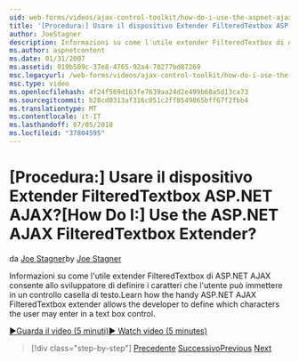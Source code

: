 ```yaml
---
uid: web-forms/videos/ajax-control-toolkit/how-do-i-use-the-aspnet-ajax-filteredtextbox-extender
title: '[Procedura:] Usare il dispositivo Extender FilteredTextbox ASP.NET AJAX? | Microsoft Docs'
author: JoeStagner
description: Informazioni su come l'utile extender FilteredTextbox di ASP.NET AJAX consente allo sviluppatore di definire i caratteri che l'utente può immettere in un controllo casella di testo.
ms.author: aspnetcontent
ms.date: 01/31/2007
ms.assetid: 919b509c-37e8-4765-92a4-70277bd87269
msc.legacyurl: /web-forms/videos/ajax-control-toolkit/how-do-i-use-the-aspnet-ajax-filteredtextbox-extender
msc.type: video
ms.openlocfilehash: 4f24f569d163fe7639aa24d2e499b68a5d13ca73
ms.sourcegitcommit: b28cd0313af316c051c2ff8549865bff67f2fbb4
ms.translationtype: MT
ms.contentlocale: it-IT
ms.lasthandoff: 07/05/2018
ms.locfileid: "37804595"
---
```

<a name="how-do-i-use-the-aspnet-ajax-filteredtextbox-extender"></a><span data-ttu-id="4d7c4-104">[Procedura:] Usare il dispositivo Extender FilteredTextbox ASP.NET AJAX?</span><span class="sxs-lookup"><span data-stu-id="4d7c4-104">[How Do I:] Use the ASP.NET AJAX FilteredTextbox Extender?</span></span>
====================
<span data-ttu-id="4d7c4-105">da [Joe Stagner](https://github.com/JoeStagner)</span><span class="sxs-lookup"><span data-stu-id="4d7c4-105">by [Joe Stagner](https://github.com/JoeStagner)</span></span>

<span data-ttu-id="4d7c4-106">Informazioni su come l'utile extender FilteredTextbox di ASP.NET AJAX consente allo sviluppatore di definire i caratteri che l'utente può immettere in un controllo casella di testo.</span><span class="sxs-lookup"><span data-stu-id="4d7c4-106">Learn how the handy ASP.NET AJAX FilteredTextbox extender allows the developer to define which characters the user may enter in a text box control.</span></span>

[<span data-ttu-id="4d7c4-107">&#9654;Guarda il video (5 minuti)</span><span class="sxs-lookup"><span data-stu-id="4d7c4-107">&#9654; Watch video (5 minutes)</span></span>](https://channel9.msdn.com/Blogs/ASP-NET-Site-Videos/how-do-i-use-the-aspnet-ajax-filteredtextbox-extender)

> [!div class="step-by-step"]
> <span data-ttu-id="4d7c4-108">[Precedente](how-do-i-use-the-aspnet-ajax-dynamicpopulate-extender.md)
> [Successivo](how-do-i-use-the-aspnet-ajax-hovermenu-extender.md)</span><span class="sxs-lookup"><span data-stu-id="4d7c4-108">[Previous](how-do-i-use-the-aspnet-ajax-dynamicpopulate-extender.md)
[Next](how-do-i-use-the-aspnet-ajax-hovermenu-extender.md)</span></span>
